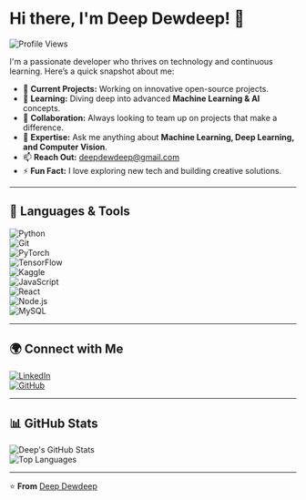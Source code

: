 # Hi there, I'm Deep Dewdeep! 👋

![Profile Views](https://komarev.com/ghpvc/?username=deepdewdeep&label=Profile%20views&color=0e75b6&style=flat)

I'm a passionate developer who thrives on technology and continuous learning. Here’s a quick snapshot about me:

- 🔨 **Current Projects:** Working on innovative open-source projects.
- 🌱 **Learning:** Diving deep into advanced **Machine Learning & AI** concepts.
- 🤝 **Collaboration:** Always looking to team up on projects that make a difference.
- 💬 **Expertise:** Ask me anything about **Machine Learning, Deep Learning, and Computer Vision**.
- 📫 **Reach Out:** [deepdewdeep@gmail.com](mailto:deepdewdeep@gmail.com)
- ⚡ **Fun Fact:** I love exploring new tech and building creative solutions.

---

## 🚀 Languages & Tools

![Python](https://img.shields.io/badge/-Python-05122A?style=flat&logo=python)  
![Git](https://img.shields.io/badge/-Git-05122A?style=flat&logo=git)  
![PyTorch](https://img.shields.io/badge/-PyTorch-05122A?style=flat&logo=pytorch)  
![TensorFlow](https://img.shields.io/badge/-TensorFlow-05122A?style=flat&logo=tensorflow)  
![Kaggle](https://img.shields.io/badge/-Kaggle-05122A?style=flat&logo=kaggle)  
![JavaScript](https://img.shields.io/badge/-JavaScript-05122A?style=flat&logo=javascript)  
![React](https://img.shields.io/badge/-React-05122A?style=flat&logo=react)  
![Node.js](https://img.shields.io/badge/-Node.js-05122A?style=flat&logo=node.js)  
![MySQL](https://img.shields.io/badge/-MySQL-05122A?style=flat&logo=mysql)

---

## 🌍 Connect with Me

[![LinkedIn](https://img.shields.io/badge/LinkedIn-0A66C2?style=for-the-badge&logo=linkedin&logoColor=white)](https://linkedin.com/in/deepdewdeep)  
[![GitHub](https://img.shields.io/badge/GitHub-181717?style=for-the-badge&logo=github&logoColor=white)](https://github.com/deepdewdeep)

---

## 📊 GitHub Stats

![Deep's GitHub Stats](https://github-readme-stats.vercel.app/api?username=deepdewdeep&show_icons=true&theme=radical)  
![Top Languages](https://github-readme-stats.vercel.app/api/top-langs/?username=deepdewdeep&layout=compact&theme=radical)

---

⭐️ **From** [Deep Dewdeep](https://github.com/deepdewdeep)
